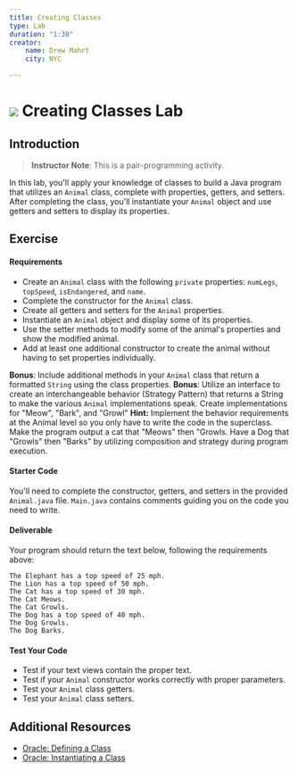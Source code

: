 ```yaml
---
title: Creating Classes
type: Lab
duration: "1:30"
creator:
    name: Drew Mahrt
    city: NYC

---
```


# ![](https://ga-dash.s3.amazonaws.com/production/assets/logo-9f88ae6c9c3871690e33280fcf557f33.png) Creating Classes Lab

## Introduction

> **Instructor Note**: This is a pair-programming activity.

In this lab, you'll apply your knowledge of classes to build a Java program that utilizes an `Animal` class, complete with properties, getters, and setters. After completing the class, you'll instantiate your `Animal` object and use getters and setters to display its properties.

## Exercise

#### Requirements

- Create an `Animal` class with the following `private` properties: `numLegs`, `topSpeed`, `isEndangered`, and `name`.
- Complete the constructor for the `Animal` class.
- Create all getters and setters for the `Animal` properties.
- Instantiate an `Animal` object and display some of its properties.
- Use the setter methods to modify some of the animal's properties and show the modified animal.
- Add at least one additional constructor to create the animal without having to set properties individually.


**Bonus**: Include additional methods in your `Animal` class that return a formatted `String` using the class properties.
**Bonus**: Utilize an interface to create an interchangeable behavior (Strategy Pattern) that returns a String to make the various `Animal` implementations speak.  Create implementations for "Meow", "Bark", and "Growl" **Hint:** Implement the behavior requirements at the Animal level so you only have to write the code in the superclass.  Make the program output a cat that "Meows" then "Growls.  Have a Dog that "Growls" then "Barks" by utilizing composition and strategy during program execution.

#### Starter Code

You'll need to complete the constructor, getters, and setters in the provided `Animal.java` file. `Main.java` contains comments guiding you on the code you need to write.

#### Deliverable

Your program should return the text below, following the requirements above:

```
The Elephant has a top speed of 25 mph.
The Lion has a top speed of 50 mph.
The Cat has a top speed of 30 mph. 
The Cat Meows.
The Cat Growls.
The Dog has a top speed of 40 mph.
The Dog Growls.
The Dog Barks.
```

#### Test Your Code

* Test if your text views contain the proper text.
* Test if your `Animal` constructor works correctly with proper parameters.
* Test your `Animal` class getters.
* Test your `Animal` class setters.

## Additional Resources

- [Oracle: Defining a Class](https://docs.oracle.com/javase/tutorial/java/javaOO/classes.html)
- [Oracle: Instantiating a Class](https://docs.oracle.com/javase/tutorial/java/javaOO/objects.html)

